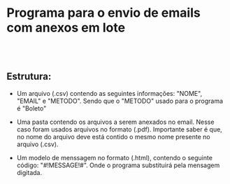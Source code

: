 <h1>Programa para o envio de emails com anexos em lote</h1></br></br>
<h2>Estrutura:</h2>
<ul>
    <li><p>Um arquivo (.csv) contendo as seguintes informações: "NOME", "EMAIL" e "METODO". Sendo que o "METODO" usado para o programa é "Boleto"</p>
    </li>
    <li><p>Uma pasta contendo os arquivos a serem anexados no email. Nesse caso foram usados arquivos no formato (.pdf). Importante saber é que, no nome do arquivo deve está contido o mesmo nome presente no arquivo (.csv).</p>
    </li>
    <li><p>Um modelo de menssagem no formato (.html), contendo o seguinte código: "#!MESSAGE!#". Onde o programa substituirá pela mensagem digitada.</p>
    </li>
</ul>

